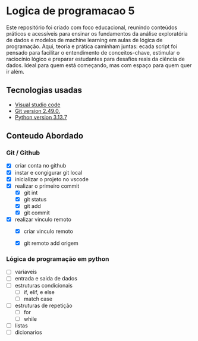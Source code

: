 # Logica de programacao 5
Este repositório foi criado com foco educacional, reunindo conteúdos práticos e acessíveis para ensinar os fundamentos da análise exploratória de dados e modelos de machine learning em aulas de lógica de programação. Aqui, teoria e prática caminham juntas: ecada script foi pensado para facilitar o entendimento de conceitos-chave, estimular o raciocínio lógico e preparar estudantes para desafios reais da ciência de dados.
Ideal para quem está começando, mas com espaço para quem quer ir além.

## Tecnologias usadas

- [Visual studio code]( https://code.visualstudio.com/download)
- [Git version 2.49.0.](https://github.com/)
- [Python version 3.13.7](https://www.python.org/downloads/)

## Conteudo Abordado

### Git / Github

- [x] criar conta no github
- [x] instar e congigurar git local
- [x] inicializar o projeto no vscode
- [x] realizar o primeiro commit
     - [x] git int
     - [x] git status
     - [x] git add
     - [x] git commit
- [x] realizar vinculo remoto
     - [x] criar vinculo remoto
     - [x] git remoto add  origem
     



### Lógica de programação em python

- [ ] variaveis 
- [ ] entrada e saida de dados
- [ ] estruturas condicionais
    - [ ] if, elif, e else
    - [ ] match case
- [ ] estruturas de repetição
     - [ ] for
     - [ ] while
- [ ] listas   
- [ ] dicionarios   
